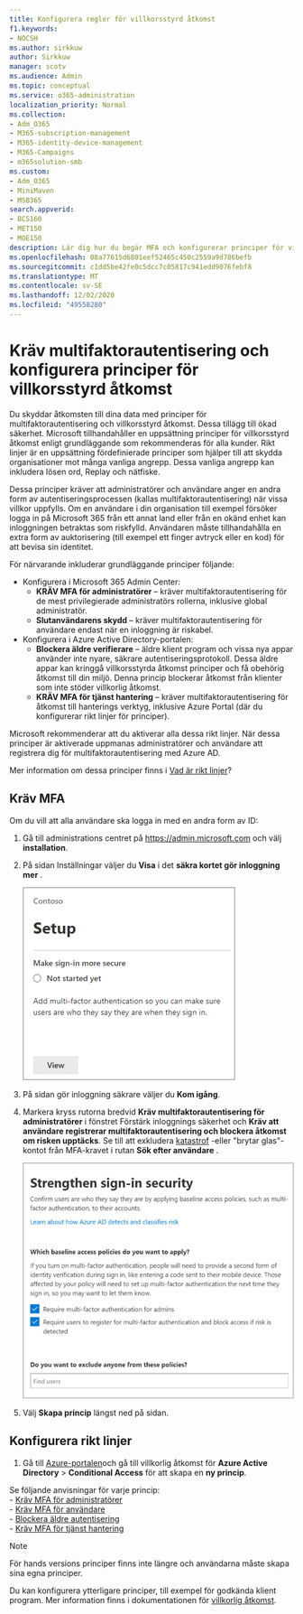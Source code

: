 ```yaml
---
title: Konfigurera regler för villkorsstyrd åtkomst
f1.keywords:
- NOCSH
ms.author: sirkkuw
author: Sirkkuw
manager: scotv
ms.audience: Admin
ms.topic: conceptual
ms.service: o365-administration
localization_priority: Normal
ms.collection:
- Adm_O365
- M365-subscription-management
- M365-identity-device-management
- M365-Campaigns
- m365solution-smb
ms.custom:
- Adm_O365
- MiniMaven
- MSB365
search.appverid:
- BCS160
- MET150
- MOE150
description: Lär dig hur du begär MFA och konfigurerar principer för villkorsstyrd åtkomst för Microsoft 365 för företag.
ms.openlocfilehash: 08a77615d6801eef52465c450c2559a9d786befb
ms.sourcegitcommit: c1dd5be42fe0c5dcc7c05817c941edd9076febf8
ms.translationtype: MT
ms.contentlocale: sv-SE
ms.lasthandoff: 12/02/2020
ms.locfileid: "49558280"
---
```

# <a name="require-multi-factor-authentication-and-set-up-conditional-access-policies"></a>Kräv multifaktorautentisering och konfigurera principer för villkorsstyrd åtkomst

Du skyddar åtkomsten till dina data med principer för multifaktorautentisering och villkorsstyrd åtkomst. Dessa tillägg till ökad säkerhet. Microsoft tillhandahåller en uppsättning principer för villkorsstyrd åtkomst enligt grundläggande som rekommenderas för alla kunder. Rikt linjer är en uppsättning fördefinierade principer som hjälper till att skydda organisationer mot många vanliga angrepp. Dessa vanliga angrepp kan inkludera lösen ord, Replay och nätfiske.

Dessa principer kräver att administratörer och användare anger en andra form av autentiseringsprocessen (kallas multifaktorautentisering) när vissa villkor uppfylls. Om en användare i din organisation till exempel försöker logga in på Microsoft 365 från ett annat land eller från en okänd enhet kan inloggningen betraktas som riskfylld. Användaren måste tillhandahålla en extra form av auktorisering (till exempel ett finger avtryck eller en kod) för att bevisa sin identitet. 

För närvarande inkluderar grundläggande principer följande:
- Konfigurera i Microsoft 365 Admin Center:
    - **KRÄV MFA för administratörer** – kräver multifaktorautentisering för de mest privilegierade administratörs rollerna, inklusive global administratör.
    - **Slutanvändarens skydd** – kräver multifaktorautentisering för användare endast när en inloggning är riskabel. 
- Konfigurera i Azure Active Directory-portalen:
    - **Blockera äldre verifierare** – äldre klient program och vissa nya appar använder inte nyare, säkrare autentiseringsprotokoll. Dessa äldre appar kan kringgå villkorsstyrda åtkomst principer och få obehörig åtkomst till din miljö. Denna princip blockerar åtkomst från klienter som inte stöder villkorlig åtkomst. 
    - **KRÄV MFA för tjänst hantering** – kräver multifaktorautentisering för åtkomst till hanterings verktyg, inklusive Azure Portal (där du konfigurerar rikt linjer för principer). 

Microsoft rekommenderar att du aktiverar alla dessa rikt linjer. När dessa principer är aktiverade uppmanas administratörer och användare att registrera dig för multifaktorautentisering med Azure AD.

Mer information om dessa principer finns i [Vad är rikt linjer](https://docs.microsoft.com/azure/active-directory/conditional-access/concept-baseline-protection)?


## <a name="require-mfa"></a>Kräv MFA

Om du vill att alla användare ska logga in med en andra form av ID:

1. Gå till administrations centret på <a href="https://go.microsoft.com/fwlink/p/?linkid=837890" target="_blank">https://admin.microsoft.com</a> och välj **installation**.

2. På sidan Inställningar väljer du **Visa** i det **säkra kortet gör inloggning mer** .


    ![Logga in mer skyddat kort.](../media/setupmfa.png)
3. På sidan gör inloggning säkrare väljer du **Kom igång**.
 
4. Markera kryss rutorna bredvid **Kräv multifaktorautentisering för administratörer** i fönstret Förstärk inloggnings säkerhet och **Kräv att användare registrerar multifaktorautentisering och blockera åtkomst om risken upptäcks**.
    Se till att exkludera [katastrof](m365-campaigns-protect-admin-accounts.md#create-an-emergency-admin-account) -eller "brytar glas"-kontot från MFA-kravet i rutan **Sök efter användare** .
    
    ![Förstärka sidan för att skydda dig.](../media/requiremfa.png)

5. Välj **Skapa princip** längst ned på sidan.

## <a name="set-up-baseline-policies"></a>Konfigurera rikt linjer

1. Gå till [Azure-portalen](https://portal.azure.com)och gå till villkorlig åtkomst för **Azure Active Directory** \> **Conditional Access** för att skapa en **ny princip**.

Se följande anvisningar för varje princip: <br>
    - [Kräv MFA för administratörer](https://docs.microsoft.com/azure/active-directory/conditional-access/howto-baseline-protect-administrators) <br>
    - [Kräv MFA för användare](https://docs.microsoft.com/azure/active-directory/conditional-access/howto-baseline-protect-end-users) <br>
    - [Blockera äldre autentisering](https://docs.microsoft.com/azure/active-directory/conditional-access/howto-baseline-protect-legacy-auth) <br>
    - [Kräv MFA för tjänst hantering](https://docs.microsoft.com/azure/active-directory/conditional-access/howto-baseline-protect-azure)
    
> [!NOTE]
> För hands versions principer finns inte längre och användarna måste skapa sina egna principer.


Du kan konfigurera ytterligare principer, till exempel för godkända klient program. Mer information finns i dokumentationen för [villkorlig åtkomst](https://docs.microsoft.com/azure/active-directory/conditional-access/).
